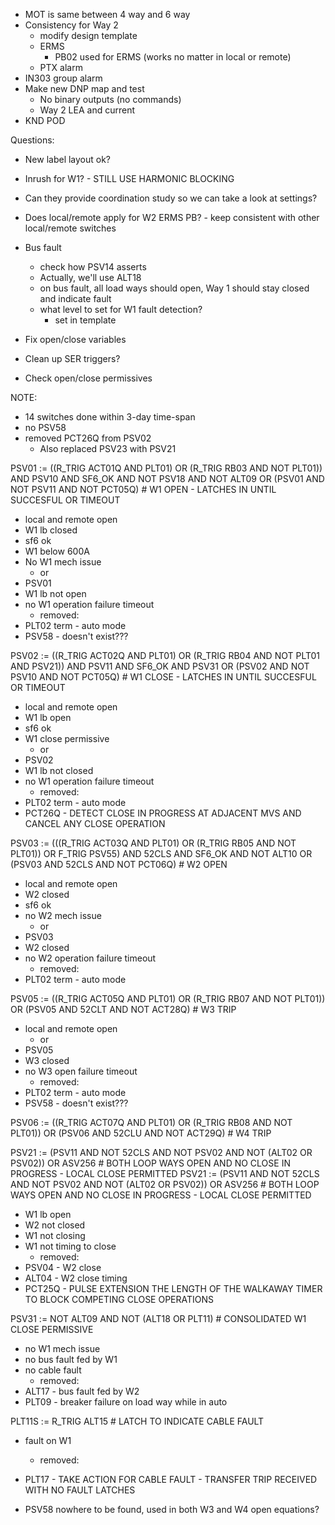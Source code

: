 - MOT is same between 4 way and 6 way
- Consistency for Way 2
	- modify design template
	- ERMS
		- PB02 used for ERMS (works no matter in local or remote)
	- PTX alarm
- IN303 group alarm
- Make new DNP map and test
	- No binary outputs (no commands)
	- Way 2 LEA and current
- KND POD

Questions:
- New label layout ok?
- Inrush for W1? - STILL USE HARMONIC BLOCKING
- Can they provide coordination study so we can take a look at settings?
- Does local/remote apply for W2 ERMS PB? - keep consistent with other local/remote switches
- Bus fault
	- check how PSV14 asserts
	- Actually, we'll use ALT18
	- on bus fault, all load ways should open, Way 1 should stay closed and indicate fault
	- what level to set for W1 fault detection?
		- set in template

- Fix open/close variables
- Clean up SER triggers?
- Check open/close permissives

NOTE:
- 14 switches done within 3-day time-span
- no PSV58
- removed PCT26Q from PSV02
	- Also replaced PSV23 with PSV21

PSV01 := ((R_TRIG ACT01Q AND PLT01) OR (R_TRIG RB03 AND NOT PLT01)) AND PSV10 AND SF6_OK AND NOT PSV18 AND NOT ALT09 OR (PSV01 AND NOT PSV11 AND NOT PCT05Q) # W1 OPEN - LATCHES IN UNTIL SUCCESFUL OR TIMEOUT
- local and remote open
- W1 lb closed
- sf6 ok
- W1 below 600A
- No W1 mech issue
	- or
- PSV01
- W1 lb not open
- no W1 operation failure timeout
	- removed:
- PLT02 term - auto mode
- PSV58 - doesn't exist???

PSV02 := ((R_TRIG ACT02Q AND PLT01) OR (R_TRIG RB04 AND NOT PLT01 AND PSV21)) AND PSV11 AND SF6_OK AND PSV31 OR (PSV02 AND NOT PSV10 AND NOT PCT05Q) # W1 CLOSE - LATCHES IN UNTIL SUCCESFUL OR TIMEOUT
- local and remote open
- W1 lb open
- sf6 ok
- W1 close permissive
	- or
- PSV02
- W1 lb not closed
- no W1 operation failure timeout
	- removed:
- PLT02 term - auto mode
- PCT26Q - DETECT CLOSE IN PROGRESS AT ADJACENT MVS AND CANCEL ANY CLOSE OPERATION

PSV03 := (((R_TRIG ACT03Q AND PLT01) OR (R_TRIG RB05 AND NOT PLT01)) OR F_TRIG PSV55) AND 52CLS AND SF6_OK AND NOT ALT10 OR (PSV03 AND 52CLS AND NOT PCT06Q) # W2 OPEN
- local and remote open
- W2 closed
- sf6 ok
- no W2 mech issue
	- or
- PSV03
- W2 closed
- no W2 operation failure timeout
	- removed:
- PLT02 term - auto mode

PSV05 := ((R_TRIG ACT05Q AND PLT01) OR (R_TRIG RB07 AND NOT PLT01)) OR (PSV05 AND 52CLT AND NOT ACT28Q) # W3 TRIP
- local and remote open
	- or
- PSV05
- W3 closed
- no W3 open failure timeout
	- removed:
- PLT02 term - auto mode
- PSV58 - doesn't exist???

PSV06 := ((R_TRIG ACT07Q AND PLT01) OR (R_TRIG RB08 AND NOT PLT01)) OR (PSV06 AND 52CLU AND NOT ACT29Q) # W4 TRIP

PSV21 := (PSV11 AND NOT 52CLS AND NOT PSV02 AND NOT (ALT02 OR PSV02)) OR ASV256 # BOTH LOOP WAYS OPEN AND NO CLOSE IN PROGRESS - LOCAL CLOSE PERMITTED
PSV21 := (PSV11 AND NOT 52CLS AND NOT PSV02 AND NOT (ALT02 OR PSV02)) OR ASV256 # BOTH LOOP WAYS OPEN AND NO CLOSE IN PROGRESS - LOCAL CLOSE PERMITTED
- W1 lb open
- W2 not closed
- W1 not closing
- W1 not timing to close
	- removed:
- PSV04 - W2 close
- ALT04 - W2 close timing
- PCT25Q - PULSE EXTENSION THE LENGTH OF THE WALKAWAY TIMER TO BLOCK COMPETING CLOSE OPERATIONS

PSV31 := NOT ALT09 AND NOT (ALT18 OR PLT11) # CONSOLIDATED W1 CLOSE PERMISSIVE
- no W1 mech issue
- no bus fault fed by W1
- no cable fault
	- removed:
- ALT17 - bus fault fed by W2 
- PLT09 - breaker failure on load way while in auto

PLT11S := R_TRIG ALT15 # LATCH TO INDICATE CABLE FAULT
- fault on W1
	- removed:
- PLT17 - TAKE ACTION FOR CABLE FAULT - TRANSFER TRIP RECEIVED WITH NO FAULT LATCHES

- PSV58 nowhere to be found, used in both W3 and W4 open equations?